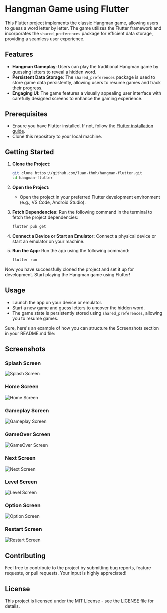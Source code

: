 # Hangman Game using Flutter

This Flutter project implements the classic Hangman game, allowing users to guess a word letter by
letter. The game utilizes the Flutter framework and incorporates the `shared_preferences` package
for efficient data storage, providing a seamless user experience.

## Features

- **Hangman Gameplay**: Users can play the traditional Hangman game by guessing letters to reveal a
  hidden word.
- **Persistent Data Storage**: The `shared_preferences` package is used to store game data
  persistently, allowing users to resume games and track their progress.
- **Engaging UI**: The game features a visually appealing user interface with carefully designed
  screens to enhance the gaming experience.

## Prerequisites

- Ensure you have Flutter installed. If not, follow
  the [Flutter installation guide](https://flutter.dev/docs/get-started/install).
- Clone this repository to your local machine.

## Getting Started

1. **Clone the Project:**
    ```bash
    git clone https://github.com/luan-thnh/hangman-flutter.git
    cd hangman-flutter
    ```

2. **Open the Project:**
    - Open the project in your preferred Flutter development environment (e.g., VS Code, Android
      Studio).

3. **Fetch Dependencies:**
   Run the following command in the terminal to fetch the project dependencies:
    ```bash
    flutter pub get
    ```

4. **Connect a Device or Start an Emulator:**
   Connect a physical device or start an emulator on your machine.

5. **Run the App:**
   Run the app using the following command:
    ```bash
    flutter run
    ```

Now you have successfully cloned the project and set it up for development. Start playing the
Hangman game using Flutter!

## Usage

- Launch the app on your device or emulator.
- Start a new game and guess letters to uncover the hidden word.
- The game state is persistently stored using `shared_preferences`, allowing you to resume games.

Sure, here's an example of how you can structure the Screenshots section in your README.md file:

## Screenshots

### Splash Screen

![Splash Screen](assets/screenshots/splash-screen.png)

### Home Screen

![Home Screen](assets/screenshots/home-screen.png)

### Gameplay Screen

![Gameplay Screen](assets/screenshots/game-screen.png)

### GameOver Screen

![GameOver Screen](assets/screenshots/gameover-screen.png)

### Next Screen

![Next Screen](assets/screenshots/next-screen.png)

### Level Screen

![Level Screen](assets/screenshots/level-screen.png)

### Option Screen

![Option Screen](assets/screenshots/option-screen.png)

### Restart Screen

![Restart Screen](assets/screenshots/restart-screen.png)

## Contributing

Feel free to contribute to the project by submitting bug reports, feature requests, or pull
requests. Your input is highly appreciated!

## License

This project is licensed under the MIT License - see the [LICENSE](LICENSE) file for details.
